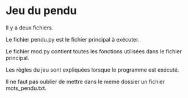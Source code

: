 # Jeu du pendu
Il y a deux fichiers.

Le fichier pendu.py est le fichier principal à exécuter.

Le fichier mod.py contient toutes les fonctions utilisées dans le fichier principal.

Les règles du jeu sont expliquées lorsque le programme est exécuté.

Il ne faut pas oublier de mettre dans le meme dossier un fichier mots_pendu.txt.
